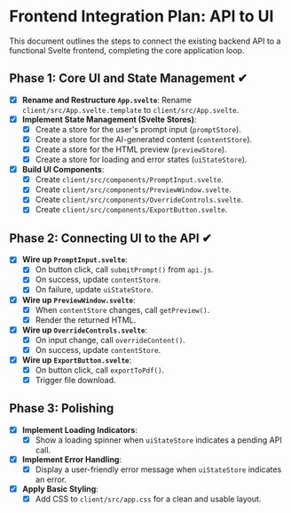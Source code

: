 # Frontend Integration Plan: API to UI

This document outlines the steps to connect the existing backend API to a functional Svelte frontend, completing the core application loop.

## Phase 1: Core UI and State Management ✔

- [x] **Rename and Restructure `App.svelte`**: Rename `client/src/App.svelte.template` to `client/src/App.svelte`.
- [x] **Implement State Management (Svelte Stores)**:
  - [x] Create a store for the user's prompt input (`promptStore`).
  - [x] Create a store for the AI-generated content (`contentStore`).
  - [x] Create a store for the HTML preview (`previewStore`).
  - [x] Create a store for loading and error states (`uiStateStore`).
- [x] **Build UI Components**:
  - [x] Create `client/src/components/PromptInput.svelte`.
  - [x] Create `client/src/components/PreviewWindow.svelte`.
  - [x] Create `client/src/components/OverrideControls.svelte`.
  - [x] Create `client/src/components/ExportButton.svelte`.

## Phase 2: Connecting UI to the API ✔

- [x] **Wire up `PromptInput.svelte`**:
  - [x] On button click, call `submitPrompt()` from `api.js`.
  - [x] On success, update `contentStore`.
  - [x] On failure, update `uiStateStore`.
- [x] **Wire up `PreviewWindow.svelte`**:
  - [x] When `contentStore` changes, call `getPreview()`.
  - [x] Render the returned HTML.
- [x] **Wire up `OverrideControls.svelte`**:
  - [x] On input change, call `overrideContent()`.
  - [x] On success, update `contentStore`.
- [x] **Wire up `ExportButton.svelte`**:
  - [x] On button click, call `exportToPdf()`.
  - [x] Trigger file download.

## Phase 3: Polishing

- [x] **Implement Loading Indicators**:
  - [x] Show a loading spinner when `uiStateStore` indicates a pending API call.
- [x] **Implement Error Handling**:
  - [x] Display a user-friendly error message when `uiStateStore` indicates an error.
- [x] **Apply Basic Styling**:
  - [x] Add CSS to `client/src/app.css` for a clean and usable layout.

